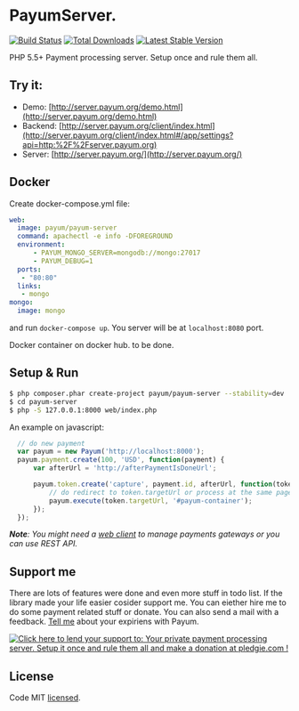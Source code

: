 # PayumServer.
[![Build Status](https://travis-ci.org/Payum/PayumServer.png?branch=master)](https://travis-ci.org/Payum/PayumServer)
[![Total Downloads](https://poser.pugx.org/payum/payum-server/d/total.png)](https://packagist.org/packages/payum/payum-server)
[![Latest Stable Version](https://poser.pugx.org/payum/payum-server/version.png)](https://packagist.org/packages/payum/payum-server)

PHP 5.5+ Payment processing server. Setup once and rule them all.

## Try it:

* Demo: [http://server.payum.org/demo.html](http://server.payum.org/demo.html)
* Backend: [http://server.payum.org/client/index.html](http://server.payum.org/client/index.html#/app/settings?api=http:%2F%2Fserver.payum.org)
* Server: [http://server.payum.org/](http://server.payum.org/)

## Docker

Create docker-compose.yml file:

```yaml
web:
  image: payum/payum-server
  command: apachectl -e info -DFOREGROUND
  environment:
      - PAYUM_MONGO_SERVER=mongodb://mongo:27017
      - PAYUM_DEBUG=1
  ports:
   - "80:80"
  links:
   - mongo
mongo:
  image: mongo
```

and run `docker-compose up`. You server will be at `localhost:8080` port.

Docker container on docker hub. to be done. 

## Setup & Run

```bash
$ php composer.phar create-project payum/payum-server --stability=dev
$ cd payum-server
$ php -S 127.0.0.1:8000 web/index.php
```

An example on javascript:

```javascript
  // do new payment
  var payum = new Payum('http://localhost:8000');
  payum.payment.create(100, 'USD', function(payment) {
      var afterUrl = 'http://afterPaymentIsDoneUrl';

      payum.token.create('capture', payment.id, afterUrl, function(token) {
          // do redirect to token.targetUrl or process at the same page like this:
          payum.execute(token.targetUrl, '#payum-container');
      });
  });
```

_**Note**: You might need a [web client](https://github.com/Payum/PayumServerUI) to manage payments gateways or you can use REST API._

## Support me

There are lots of features were done and even more stuff in todo list. If the library made your life easier cosider support me. You can eiether hire me to do some payment related stuff or donate. You can also send a mail with a feedback. [Tell me](https://github.com/makasim) about your expiriens with Payum. 

<a href='https://pledgie.com/campaigns/30526'><img alt='Click here to lend your support to: Your private payment processing server. Setup it once and rule them all and make a donation at pledgie.com !' src='https://pledgie.com/campaigns/30526.png?skin_name=chrome' border='0' ></a>

## License

Code MIT [licensed](LICENSE.md).
